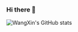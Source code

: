 ### Hi there 👋

<!--
**WangXin008/WangXin008** is a ✨ _special_ ✨ repository because its `README.md` (this file) appears on your GitHub profile.

Here are some ideas to get you started:

- 🔭 I’m currently working on ...
- 🌱 I’m currently learning ...
- 👯 I’m looking to collaborate on ...
- 🤔 I’m looking for help with ...
- 💬 Ask me about ...
- 📫 How to reach me: ...
- 😄 Pronouns: ...
- ⚡ Fun fact: ...
-->

![WangXin's GitHub stats](https://github-readme-stats.vercel.app/api?username=WangXin008&show_icons=true&theme=tokyonight)

